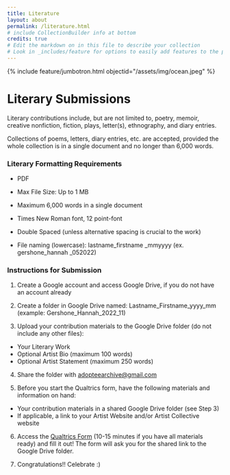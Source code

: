 ```yaml
---
title: Literature
layout: about
permalink: /literature.html
# include CollectionBuilder info at bottom
credits: true
# Edit the markdown on in this file to describe your collection
# Look in _includes/feature for options to easily add features to the page
--- 
```


{% include feature/jumbotron.html objectid="/assets/img/ocean.jpeg" %}

# Literary Submissions

Literary contributions include, but are not limited to, poetry, memoir, creative nonfiction, fiction, plays, letter(s), ethnography, and diary entries. 

Collections of poems, letters, diary entries, etc. are accepted, provided the whole collection is in a single document and no longer than 6,000 words. 

### Literary Formatting Requirements

- PDF 

- Max File Size: Up to 1 MB

- Maximum 6,000 words in a single document

- Times New Roman font, 12 point-font 

- Double Spaced (unless alternative spacing is crucial to the work)

- File naming (lowercase): lastname_firstname _mmyyyy
(ex. gershone_hannah _052022)

### Instructions for Submission

1. Create a Google account and access Google Drive, if you do not have an account already

2. Create a folder in Google Drive named: 
Lastname_Firstname_yyyy_mm (example: Gershone_Hannah_2022_11)

3. Upload your contribution materials to the Google Drive folder (do not include any other files):
  - Your Literary Work
  - Optional Artist Bio (maximum 100 words)
  - Optional Artist Statement (maximum 250 words)

4. Share the folder with adopteearchive@gmail.com

5. Before you start the Qualtrics form, have the following materials and information on hand:
  - Your contribution materials in a shared Google Drive folder (see Step 3)
  - If applicable, a link to your Artist Website and/or Artist Collective website 

6. Access the [Qualtrics Form](https://oregon.qualtrics.com/jfe/form/SV_4IQjZe58IHrIpZc) (10-15 minutes if you have all materials ready) and fill it out! The form will ask you for the shared link to the Google Drive folder.

7. Congratulations!! Celebrate :)



